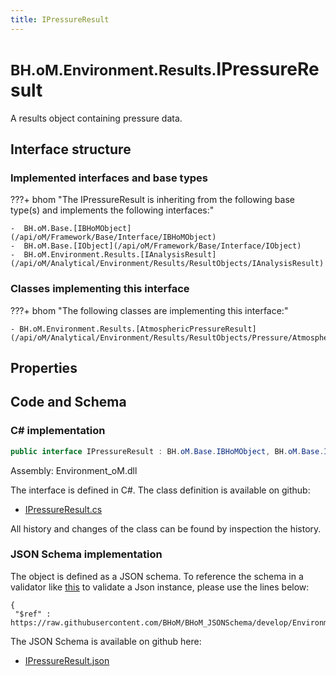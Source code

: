 ```yaml
---
title: IPressureResult
---
```


# <small>BH.oM.Environment.Results.</small>**IPressureResult**

A results object containing pressure data.

## Interface structure

### Implemented interfaces and base types

???+ bhom "The IPressureResult is inheriting from the following base type(s) and implements the following interfaces:"

    -  BH.oM.Base.[IBHoMObject](/api/oM/Framework/Base/Interface/IBHoMObject)
    -  BH.oM.Base.[IObject](/api/oM/Framework/Base/Interface/IObject)
    -  BH.oM.Environment.Results.[IAnalysisResult](/api/oM/Analytical/Environment/Results/ResultObjects/IAnalysisResult)


### Classes implementing this interface

???+ bhom "The following classes are implementing this interface:"

    - BH.oM.Environment.Results.[AtmosphericPressureResult](/api/oM/Analytical/Environment/Results/ResultObjects/Pressure/AtmosphericPressureResult)


## Properties

## Code and Schema

### C# implementation

``` C# title="C#"
public interface IPressureResult : BH.oM.Base.IBHoMObject, BH.oM.Base.IObject, BH.oM.Environment.Results.IAnalysisResult
```

Assembly: Environment_oM.dll

The interface is defined in C#. The class definition is available on github:

- [IPressureResult.cs](https://github.com/BHoM/BHoM/blob/develop/Environment_oM/Results\ResultObjects\Pressure\IPressureResult.cs)

All history and changes of the class can be found by inspection the history.
### JSON Schema implementation

The object is defined as a JSON schema. To reference the schema in a validator like [this](https://www.jsonschemavalidator.net/) to validate a Json instance, please use the lines below:

``` { .json .copy .select } title="JSON Schema"
{
 "$ref" : https://raw.githubusercontent.com/BHoM/BHoM_JSONSchema/develop/Environment_oM/Results/IPressureResult.json}
```

The JSON Schema is available on github here:

- [IPressureResult.json](https://github.com/BHoM/BHoM_JSONSchema/blob/develop/Environment_oM/Results/IPressureResult.json)

